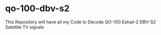 # qo-100-dbv-s2
This Repository will have all my Code to Decode QO-100  Eshail-2 DBV-S2 Satellite TV signals
